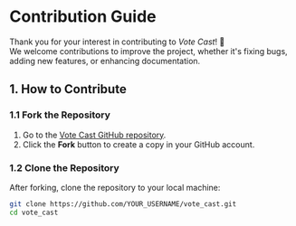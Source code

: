 # Contribution Guide

Thank you for your interest in contributing to *Vote Cast*! 🚀  
We welcome contributions to improve the project, whether it's fixing bugs, adding new features, or enhancing documentation.

## 1. How to Contribute

### **1.1 Fork the Repository**
1. Go to the [Vote Cast GitHub repository](https://github.com/Wolodmr/vote_cast).
2. Click the **Fork** button to create a copy in your GitHub account.

### **1.2 Clone the Repository**
After forking, clone the repository to your local machine:
```bash
git clone https://github.com/YOUR_USERNAME/vote_cast.git
cd vote_cast
